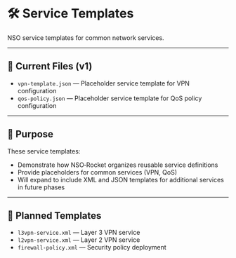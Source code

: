 # 🛠️ Service Templates

NSO service templates for common network services.

---

## 📂 Current Files (v1)
- `vpn-template.json` — Placeholder service template for VPN configuration
- `qos-policy.json` — Placeholder service template for QoS policy configuration

---

## 📌 Purpose
These service templates:
- Demonstrate how NSO‑Rocket organizes reusable service definitions
- Provide placeholders for common services (VPN, QoS)
- Will expand to include XML and JSON templates for additional services in future phases

---

## 📅 Planned Templates
- `l3vpn-service.xml` — Layer 3 VPN service
- `l2vpn-service.xml` — Layer 2 VPN service
- `firewall-policy.xml` — Security policy deployment
